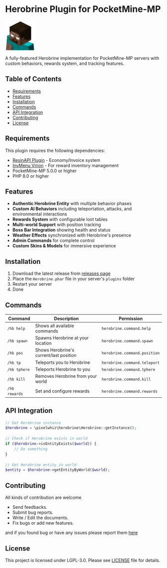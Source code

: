 # Herobrine Plugin for PocketMine-MP

![Plugin Icon](assets/icon.png)

A fully-featured Herobrine implementation for PocketMine-MP servers with custom behaviors, rewards system, and tracking features.

## Table of Contents

- [Requirements](#requirements)
- [Features](#features)
- [Installation](#installation)
- [Commands](#commands)
- [API Integration](#api-integration)
- [Contributing](#contributing)
- [License](#license)

## Requirements <a name="requirements"></a>

This plugin requires the following dependencies:

- [ResinAPI Plugin](https://github.com/pixelwhiz/ResinAPI) - Economy/Invoice system
- [InvMenu Virion](https://github.com/Muqsit/InvMenu) - For reward inventory management
- PocketMine-MP 5.0.0 or higher
- PHP 8.0 or higher
## Features <a name="features"></a>

- **Authentic Herobrine Entity** with multiple behavior phases
- **Custom AI Behaviors** including teleportation, attacks, and environmental interactions
- **Rewards System** with configurable loot tables
- **Multi-world Support** with position tracking
- **Boss Bar Integration** showing health and status
- **Weather Effects** synchronized with Herobrine's presence
- **Admin Commands** for complete control
- **Custom Skins & Models** for immersive experience

## Installation <a name="installation"></a>

1. Download the latest release from [releases page](https://github.com/pixelwhiz/Herobrine/releases)
2. Place the `Herobrine.phar` file in your server's `plugins` folder
3. Restart your server
4. Done

## Commands <a name="commands"></a>

| Command      | Description                                   | Permission |
|--------------|-----------------------------------------------|------------|
| `/hb help`   | Shows all available commands                  | `herobrine.command.help` |
| `/hb spawn`  | Spawns Herobrine at your location             | `herobrine.command.spawn` |
| `/hb pos`    | Shows Herobrine's current/last position       | `herobrine.command.position` |
| `/hb tp`     | Teleports you to Herobrine                    | `herobrine.command.teleport` |
| `/hb tphere` | Teleports Herobrine to you                    | `herobrine.command.tphere` |
| `/hb kill`   | Removes Herobrine from your world             | `herobrine.command.kill` |
| `/hb rewards` | Set and configure rewards                     | `herobrine.command.rewards` |

## API Integration <a name="api-integration"></a>

```php
// Get Herobrine instance
$herobrine = \pixelwhiz\herobrine\Herobrine::getInstance();

// Check if Herobrine exists in world
if ($herobrine->isEntityExists($world)) {
    // Do something
}

// Get Herobrine entity in world
$entity = $herobrine->getEntityByWorld($world);
```

## Contributing <a name="contributing"></a>

All kinds of contribution are welcome
- Send feedbacks.
- Submit bug reports.
- Write / Edit the documents.
- Fix bugs or add new features.

and if you found bug or have any issues please report them [here](https://github.com/pixelwhiz/ResinAPI/issues/new)

## License <a name="license"></a>

This project is licensed under LGPL-3.0. Please see [LICENSE](LICENSE) file for details.
